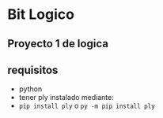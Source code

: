 # Bit Logico
## Proyecto 1 de logica
## requisitos
+ python
+ tener ply instalado mediante:
+ ```pip install ply``` o ```py -m pip install ply ```
